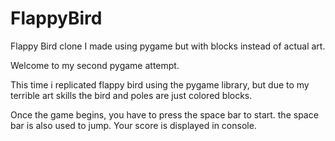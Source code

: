 # FlappyBird
Flappy Bird clone I made using pygame but with blocks instead of actual art. 

Welcome to my second pygame attempt. 

This time i replicated flappy bird using the pygame library, but due to my terrible art skills the bird and poles are
just colored blocks. 

Once the game begins, you have to press the space bar to start. the space bar is also used to jump. Your score is displayed
in console. 
